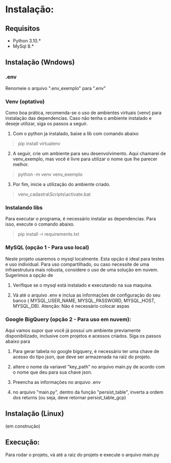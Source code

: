 

# Instalação:

## Requisitos
- Python 3.10.*
- MySql 8.*


## Instalação (Wndows)

### .env
Renomeie o arquivo ".env_exemplo" para ".env"

### Venv (optativo)
Como boa prática, recomenda-se o uso de ambientes virtuais (venv) para instalação das dependencias. Caso não tenha o ambiente instalado e deseje utilizar, siga os passos a seguir.

1. Com o python ja instalado, baixe a lib com comando abaixo
> pip install virtualenv

2. A seguir, crie um ambiente para seu desenvolvimento. Aqui chamarei de venv_exemplo, mas você é livre para utilizar o nome que lhe parecer melhor.
> python -m venv venv_exemplo

3. Por fim, inicie a utilização do ambiente criado.
> venv_cadastra\Scripts\activate.bat 

### Instalando libs
Para executar o programa, é necessário instalar as dependencias. Para isso, execute o comando abaixo. 

> pip install -r requirements.txt

### MySQL (opção 1 - Para uso local)
Neste projeto usaremos o mysql localmente. Esta opção é ideal para testes e uso individual. 
Para uso compartilhado, ou caso necessite de uma infraestrutura mais robusta, considere o uso de uma solução em nuvem. Sugerimos a opção de 


1. Verifique se o mysql está instalado e executando na sua maquina.

2. Vá até o arquivo .env e inclua as informações de configuração do seu banco ( MYSQL_USER_NAME, MYSQL_PASSWORD, MYSQL_HOST, MYSQL_DB).
Atenção: Não é necessário colocar aspas


### Google BigQuery (opção 2 - Para uso em nuvem):
Aqui vamos supor que você já possui um ambiente previamente disponibilizado, inclusive com projetos e acessos criados. Siga os passos abaixo para 

1. Para gerar tabela no google bigquery, é necessário ter uma chave de acesso do tipo json, que deve ser armazenada na raiz do projeto.

2. altere o nome da variavel "key_path" no arquivo main.py de acordo com o nome que deu para sua chave json.

3. Preencha as informações no arquivo .env

4. no arquivo "main.py", dentro da função "persist_table", inverta a ordem dos returns (ou seja, deve retornar persist_table_gcp)


## Instalação (Linux)
(em construção)


## Execução:
Para rodar o projeto, vá até a raiz do projeto e execute o arquivo main.py